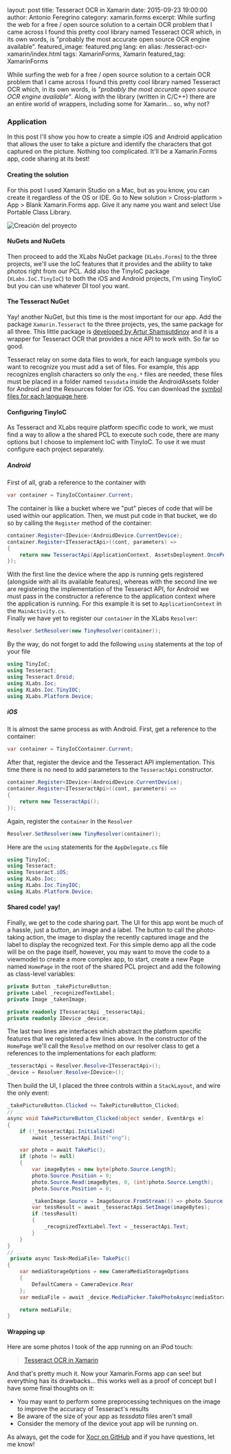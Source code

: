 layout: post
title: Tesseract OCR in Xamarin
date: 2015-09-23 19:00:00
author: Antonio Feregrino
category: xamarin.forms
excerpt: While surfing the web for a free / open source solution to a certain OCR problem that I came across I found this pretty cool library named Tesseract OCR which, in its own words, is "probably the most accurate open source OCR engine available".
featured_image: featured.png
lang: en
alias: /tesseract-ocr-xamarin/index.html
tags: XamarinForms, Xamarin
featured_tag: XamarinForms

While surfing the web for a free / open source solution to a certain OCR problem that I came across I found this pretty cool library named Tesseract OCR which, in its own words, is *"probably the most accurate open source OCR engine available"*. Along with the library (written in C/C++) there are an entire world of wrappers, including some for Xamarin... so, why not?  

### Application
In this post I'll show you how to create a simple iOS and Android application that allows the user to take a picture and identify the characters that got captured on the picture. Nothing too complicated. It'll be a Xamarin.Forms app, code sharing at its best!  

#### Creating the solution  
For this post I used Xamarin Studio on a Mac, but as you know, you can create it regardless of the OS or IDE. Go to New solution > Cross-platform > App > Blank Xamarin.Forms app. Give it any name you want and select Use Portable Class Library.

<img src="/images/tesseract-ocr-xamarin__project-creation-1.png" title="Creación del proyecto" />

#### NuGets and NuGets
Then proceed to add the XLabs NuGet package (<code>XLabs.Forms</code>) to the three projects, we'll use the IoC features that it provides and the ability to take photos right from our PCL. Add also the TinyIoC package (<code>XLabs.IoC.TinyIoC</code>) to both the iOS and Android projects, I'm using TinyIoC but you can use whatever DI tool you want.  
  
#### The Tesseract NuGet 
Yay! another NuGet, but this time is the most important for our app. Add the package <code>Xamarin.Tesseract</code> to the three projects, yes, the same package for all three. This little package is <a href="http://shamsutdinov.net/2015/07/01/tesseract-orc-xamarin-part-1/" target="_blank">developed by Artur Shamsutdinov</a> and it is a wrapper for Tesseract OCR that provides a nice API to work with. So far so good.  
  
Tesseract relay on some data files to work, for each language symbols you want to recognize you must add a set of files. For example, this app recognizes english characters so only the <code>eng.*</code> files are needed, these files must be placed in a folder named <code>tessdata</code> inside the AndroidAssets folder for Android and the Resources folder for iOS. You can download the <a href="https://code.google.com/p/tesseract-ocr/downloads/list" target="_blank">symbol files for each language here</a>.

#### Configuring TinyIoC  
As Tesseract and XLabs require platform specific code to work, we must find a way to allow a the shared PCL to execute such code, there are many options but I choose to implement IoC with TinyIoC. To use it we must configure each project separately.  

##### Android
First of all, grab a reference to the container with  
```csharp  
var container = TinyIoCContainer.Current;
```  
The container is like a bucket where we "put" pieces of code that will be used within our application. Then, we must put code in that bucket, we do so by calling the <code>Register</code> method of the container:  
```csharp  
container.Register<IDevice>(AndroidDevice.CurrentDevice);
container.Register<ITesseractApi>((cont, parameters) =>
{
	return new TesseractApi(ApplicationContext, AssetsDeployment.OncePerInitialization);
});
```  
With the first line the device where the app is running gets registered (alongside with all its available features), whereas with the second line we are registering the implementation of the Tesseract API, for Android we must pass in the constructor a reference to the application context where the application is running. For this example it is set to <code>ApplicationContext</code> in the <code>MainActivity.cs</code>.  
Finally we have yet to register our <code>container</code> in the XLabs <code>Resolver</code>:
```csharp  
Resolver.SetResolver(new TinyResolver(container));
```  
By the way, do not forget to add the following <code>using</code> statements at the top of your file
```csharp  
using TinyIoC;
using Tesseract;
using Tesseract.Droid;
using XLabs.Ioc;
using XLabs.Ioc.TinyIOC;
using XLabs.Platform.Device;
```  


##### iOS
It is almost the same process as with Android. First, get a reference to the container:  
```csharp  
var container = TinyIoCContainer.Current;
```  
After that, register the device and the Tesseract API implementation. This time there is no need to add parameters to the <code>TesseractApi</code> constructor.  
```csharp  
container.Register<IDevice>(AndroidDevice.CurrentDevice);
container.Register<ITesseractApi>((cont, parameters) =>
{
	return new TesseractApi();
});
```  
Again, register the <code>container</code> in the <code>Resolver</code>
```csharp  
Resolver.SetResolver(new TinyResolver(container));
```  
Here are the <code>using</code> statements for the <code>AppDelegate.cs</code> file
```csharp  
using TinyIoC;
using Tesseract;
using Tesseract.iOS;
using XLabs.Ioc;
using XLabs.Ioc.TinyIOC;
using XLabs.Platform.Device;
```  

#### Shared code! yay!  
Finally, we get to the code sharing part. The UI for this app wont be much of a hassle, just a button, an image and a label. The button to call the photo-taking action, the image to display the recently captured image and the label to display the recognized text. For this simple demo app all the code will be on the page itself, however, you may want to move the code to a viewmodel to create a more complex app, to start, create a new Page named <code>HomePage</code> in the root of the shared PCL project and add the following as class-level variables:
```csharp  
private Button _takePictureButton;
private Label _recognizedTextLabel;
private Image _takenImage;

private readonly ITesseractApi _tesseractApi;
private readonly IDevice _device;
```  
The last two lines are interfaces which abstract the platform specific features that we registered a few lines above. In the constructor of the <code>HomePage</code> we'll call the <code>Resolve</code> method on our resolver class to get a references to the implementations for each platform:
```csharp  
_tesseractApi = Resolver.Resolve<ITesseractApi>();
_device = Resolver.Resolve<IDevice>();
```  
Then build the UI, I placed the three controls within a <code>StackLayout</code>, and wire the only event:
```csharp  
_takePictureButton.Clicked += TakePictureButton_Clicked;
// ...
async void TakePictureButton_Clicked(object sender, EventArgs e)
{
	if (!_tesseractApi.Initialized)
		await _tesseractApi.Init("eng");

	var photo = await TakePic();
	if (photo != null)
	{
		var imageBytes = new byte[photo.Source.Length];
		photo.Source.Position = 0;
		photo.Source.Read(imageBytes, 0, (int)photo.Source.Length);
		photo.Source.Position = 0;

		_takenImage.Source = ImageSource.FromStream(() => photo.Source);
		var tessResult = await _tesseractApi.SetImage(imageBytes);
		if (tessResult)
		{
			_recognizedTextLabel.Text = _tesseractApi.Text;
		}
	}
}
// ...
 private async Task<MediaFile> TakePic()
{
	var mediaStorageOptions = new CameraMediaStorageOptions
	{
		DefaultCamera = CameraDevice.Rear
	};
	var mediaFile = await _device.MediaPicker.TakePhotoAsync(mediaStorageOptions);

	return mediaFile;
}
```  

#### Wrapping up
Here are some photos I took of the app running on an iPod touch:
<blockquote class="imgur-embed-pub" lang="en" data-id="a/FFi7b"><a href="//imgur.com/FFi7b">Tesseract OCR in Xamarin</a></blockquote><script async src="//s.imgur.com/min/embed.js" charset="utf-8"></script>

And that's pretty much it. Now your Xamarin.Forms app can see! but everything has its drawbacks... this works well as a proof of concept but I have some final thoughts on it:  

 - You may want to perform some preprocessing techniques on the image to improve the accuracy of Tesseract's results  
 - Be aware of the size of your app as *tessdata* files aren't small  
 - Consider the memory of the device yout app will be running on.  
 
 As always, get the code for [Xocr on GitHub](https://github.com/fferegrino/xocr) and if you have questions, let me know!